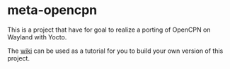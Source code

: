 meta-opencpn
============

This is a project that have for goal to realize a porting of OpenCPN on Wayland with Yocto.

The [wiki](https://github.com/alan-mushi/meta-opencpn/wiki) can be used as a tutorial for you to build your own version of this project.
